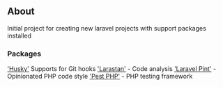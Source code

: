 ## About

Initial project for creating new laravel projects with support packages installed

### Packages

['Husky'](https://typicode.github.io/husky/) Supports for Git hooks
['Larastan'](https://github.com/nunomaduro/larastan) - Code analysis
['Laravel Pint'](https://laravel.com/docs/10.x/pint) - Opinionated PHP code style
['Pest PHP'](https://pestphp.com/) - PHP testing framework

